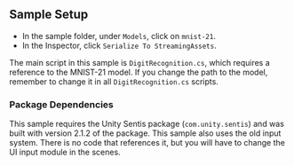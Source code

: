 ## Sample Setup

- In the sample folder, under `Models`, click on `mnist-21`.
- In the Inspector, click `Serialize To StreamingAssets`.

The main script in this sample is `DigitRecognition.cs`, which requires a reference to the MNIST-21 model.
If you change the path to the model, remember to change it in all `DigitRecognition.cs` scripts.

### Package Dependencies

This sample requires the Unity Sentis package (`com.unity.sentis`) and was built with version 2.1.2 of the package.
This sample also uses the old input system. There is no code that references it, but you will have to change the
UI input module in the scenes.